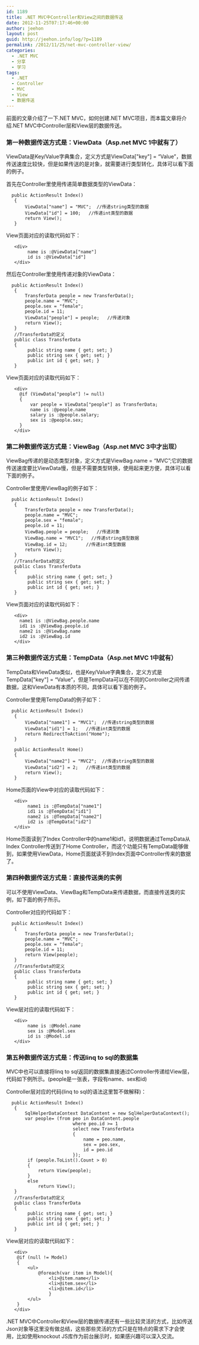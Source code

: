 ```yaml
---
id: 1189
title: .NET MVC中Controller和View之间的数据传送
date: 2012-11-25T07:17:46+00:00
author: jeehon
layout: post
guid: http://jeehon.info/log/?p=1189
permalink: /2012/11/25/net-mvc-controller-view/
categories:
  - .NET MVC
  - 分享
  - 学习
tags:
  - .NET
  - Controller
  - MVC
  - View
  - 数据传送
---
```

前面的文章介绍了一下.NET MVC，如何创建.NET MVC项目，而本篇文章将介绍.NET MVC中Controller层和View层的数据传送。

### 第一种数据传送方式是：ViewData（Asp.net MVC 1中就有了）

ViewData是Key/Value字典集合，定义方式是ViewData["key"] = &#8220;Value&#8221;，数据传送速度比较快，但是如果传送的是对象，就需要进行类型转化，具体可以看下面的例子。

首先在Controller里使用传递简单数据类型的ViewData：

      public ActionResult Index()
       {
           ViewData["name"] = "MVC";  //传递string类型的数据
           ViewData["id"] = 100;   //传递int类型的数据
           return View();
       }
    

View页面对应的读取代码如下：

       <div>
            name is :@ViewData["name"]
            id is :@ViewData["id"]
       </div>
    

<!--more-->


  
然后在Controller里使用传递对象的ViewData：

      public ActionResult Index()
       {
           TransferData people = new TransferData();
           people.name = "MVC";
           people.sex = "female";
           people.id = 11;
           ViewData["people"] = people;   //传递对象
           return View();
       }
       //TransferData的定义
       public class TransferData
       {
            public string name { get; set; }
            public string sex { get; set; }
            public int id { get; set; }
       }
    

View页面对应的读取代码如下：

       <div>
         @if (ViewData["people"] != null) 
         {
             var people = ViewData["people"] as TransferData;
             name is :@people.name
             salary is :@people.salary;
             sex is :@people.sex;
         }
       </div>
    

### 第二种数据传送方式是：ViewBag（Asp.net MVC 3中才出现）

ViewBag传递的是动态类型对象，定义方式是ViewBag.name = &#8220;MVC&#8221;;它的数据传送速度要比ViewData慢，但是不需要类型转换，使用起来更方便，具体可以看下面的例子。

Controller里使用ViewBag的例子如下：

      public ActionResult Index()
       {
           TransferData people = new TransferData();
           people.name = "MVC";
           people.sex = "female";
           people.id = 11;
           ViewBag.people = people;   //传递对象
           ViewBag.name = "MVC1";   //传递string类型数据
           ViewBag.id = 12;       //传递int类型数据
           return View();
       }
       //TransferData的定义
       public class TransferData
       {
            public string name { get; set; }
            public string sex { get; set; }
            public int id { get; set; }
       }
    

View页面对应的读取代码如下：

       <div>
         name1 is :@ViewBag.people.name
         id1 is :@ViewBag.people.id
         name2 is :@ViewBag.name
         id2 is :@ViewBag.id
       </div>
    

### 第三种数据传送方式是：TempData（Asp.net MVC 1中就有）

TempData和ViewData类似，也是Key/Value字典集合，定义方式是TempData["key"] = &#8220;Value&#8221;，但是TempData可以在不同的Controller之间传递数据，这和ViewData有本质的不同，具体可以看下面的例子。

Controller里使用TempData的例子如下：

      public ActionResult Index()
       {
           ViewData["name1"] = "MVC1";  //传递string类型的数据
           ViewData["id1"] = 1;   //传递int类型的数据
           return RedirectToAction("Home");
       }
    
       public ActionResult Home()
       {
           ViewData["name2"] = "MVC2";  //传递string类型的数据
           ViewData["id2"] = 2;   //传递int类型的数据
           return View();
       }
    

Home页面的View中对应的读取代码如下：

       <div>
            name1 is :@TempData["name1"]
            id1 is :@TempData["id1"]
            name2 is :@TempData["name2"]
            id2 is :@TempData["id2"]
       </div>
    

Home页面读到了Index Controller中的name1和id1，说明数据通过TempData从Index Controller传送到了Home Controller，而这个功能只有TempData能够做到，如果使用ViewData，Home页面就读不到Index页面中Controller传来的数据了。

### 第四种数据传送方式是：直接传送类的实例

可以不使用ViewData、ViewBag和TempData来传递数据，而直接传送类的实例，如下面的例子所示。
  
Controller对应的代码如下：

      public ActionResult Index()
       {
           TransferData people = new TransferData();
           people.name = "MVC";
           people.sex = "female";
           people.id = 11;
           return View(people);
       }
       //TransferData的定义
       public class TransferData
       {
            public string name { get; set; }
            public string sex { get; set; }
            public int id { get; set; }
       }
    

View层对应的读取代码如下：

       <div>
            name is :@Model.name
            sex is :@Model.sex
            id is :@Model.id
       </div>
    

### 第五种数据传送方式是：传送linq to sql的数据集

MVC中也可以直接将linq to sql返回的数据集直接通过Controller传递给View层，代码如下例所示。(people是一张表，字段有name、sex和id)
  
Controller层对应的代码(linq to sql的语法这里暂不做解释)：

      public ActionResult Index()
       {
           SqlHelperDataContext DataContent = new SqlHelperDataContext();
           var people= (from peo in DataContent.people
                             where peo.id >= 1
                             select new TransferData
                             {
                                 name = peo.name,
                                 sex = peo.sex,
                                 id = peo.id
                             });
            if (people.ToList().Count > 0)
            {
                return View(people);
            }
            else
                return View();
       }
       //TransferData的定义
       public class TransferData
       {
            public string name { get; set; }
            public string sex { get; set; }
            public int id { get; set; }
       }
    

View层对应的读取代码如下：

       <div>
        @if (null != Model)
        {
            <ul>
                @foreach(var item in Model){
                    <li>@item.name</li>
                    <li>@item.sex</li>
                    <li>@item.id</li>
                    }
            </ul>
        }
       </div>
    

.NET MVC中Controller和View层的数据传递还有一些比较灵活的方式，比如传送Json对象等这里没有做总结，这些那些灵活的方式只是在特点的需求下才会使用，比如使用knockout JS库作为前台展示时，如果感兴趣可以深入交流。